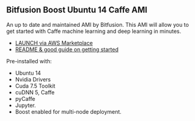 Bitfusion Boost Ubuntu 14 Caffe AMI
-----------------------------------

An up to date and maintained AMI by Bitfusion.  This AMI will allow you to get started with Caffe machine learning and deep learning in minutes.

* [LAUNCH via AWS Marketplace](https://aws.amazon.com/marketplace/pp/B01B52CMSO)
* [README & good guide on getting started](https://github.com/bitfusionio/amis/tree/master/awsmrkt-bfboost-ubuntu14-cuda75-caffe)

Pre-installed with:
* Ubuntu 14
* Nvidia Drivers
* Cuda 7.5 Toolkit
* cuDNN 5, Caffe
* pyCaffe
* Jupyter. 
* Boost enabled for multi-node deployment. 

